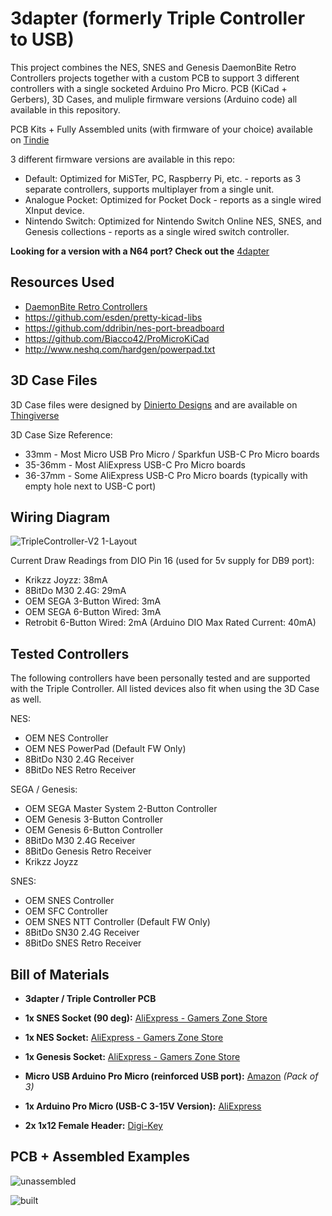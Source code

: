 # 3dapter (formerly Triple Controller to USB)

This project combines the NES, SNES and Genesis DaemonBite Retro Controllers projects together with a custom PCB to support 3 different controllers with a single socketed Arduino Pro Micro. PCB (KiCad + Gerbers), 3D Cases, and muliple firmware versions (Arduino code) all available in this repository.

PCB Kits + Fully Assembled units (with firmware of your choice) available on [Tindie](https://www.tindie.com/products/24994/)

3 different firmware versions are available in this repo:
* Default: Optimized for MiSTer, PC, Raspberry Pi, etc. - reports as 3 separate controllers, supports multiplayer from a single unit.
* Analogue Pocket: Optimized for Pocket Dock - reports as a single wired XInput device.
* Nintendo Switch: Optimized for Nintendo Switch Online NES, SNES, and Genesis collections - reports as a single wired switch controller.

**Looking for a version with a N64 port? Check out the** [4dapter](https://github.com/timville85/4dapter)

## Resources Used

* [DaemonBite Retro Controllers](https://github.com/MickGyver/DaemonBite-Retro-Controllers-USB)
* https://github.com/esden/pretty-kicad-libs
* https://github.com/ddribin/nes-port-breadboard
* https://github.com/Biacco42/ProMicroKiCad
* http://www.neshq.com/hardgen/powerpad.txt

## 3D Case Files

3D Case files were designed by [Dinierto Designs](https://www.etsy.com/shop/DiniertoDesigns) and are available on [Thingiverse](https://www.thingiverse.com/thing:5011783)

3D Case Size Reference:
* 33mm - Most Micro USB Pro Micro / Sparkfun USB-C Pro Micro boards
* 35-36mm - Most AliExpress USB-C Pro Micro boards
* 36-37mm - Some AliExpress USB-C Pro Micro boards (typically with empty hole next to USB-C port)

## Wiring Diagram

![TripleController-V2 1-Layout](https://user-images.githubusercontent.com/31223405/163745351-3b86d7f5-2a6d-496b-9ffa-7e4f6356e45c.PNG)

Current Draw Readings from DIO Pin 16 (used for 5v supply for DB9 port):
* Krikzz Joyzz:	38mA
* 8BitDo M30 2.4G: 29mA
* OEM SEGA 3-Button Wired: 3mA
* OEM SEGA 6-Button Wired: 3mA
* Retrobit 6-Button Wired: 2mA
(Arduino DIO Max Rated Current: 40mA)

## Tested Controllers

The following controllers have been personally tested and are supported with the Triple Controller. All listed devices also fit when using the 3D Case as well.

NES:
* OEM NES Controller
* OEM NES PowerPad (Default FW Only)
* 8BitDo N30 2.4G Receiver
* 8BitDo NES Retro Receiver

SEGA / Genesis:
* OEM SEGA Master System 2-Button Controller
* OEM Genesis 3-Button Controller
* OEM Genesis 6-Button Controller
* 8BitDo M30 2.4G Receiver
* 8BitDo Genesis Retro Receiver
* Krikzz Joyzz

SNES:
* OEM SNES Controller
* OEM SFC Controller
* OEM SNES NTT Controller (Default FW Only)
* 8BitDo SN30 2.4G Receiver
* 8BitDo SNES Retro Receiver

## Bill of Materials
* **3dapter / Triple Controller PCB**

* **1x SNES Socket (90 deg):** [AliExpress - Gamers Zone Store](https://www.aliexpress.com/item/32838396935.html) 

* **1x NES Socket:** [AliExpress - Gamers Zone Store](https://www.aliexpress.com/item/1005003699734963.html)

* **1x Genesis Socket:** [AliExpress - Gamers Zone Store](https://www.aliexpress.com/item/1005003699497865.html)

* **Micro USB Arduino Pro Micro (reinforced USB port):** [Amazon](https://www.amazon.com/gp/product/B01HCXMBOU/) *(Pack of 3)*

* **1x Arduino Pro Micro (USB-C 3-15V Version):** [AliExpress](https://www.aliexpress.us/item/2251832700923799.html)

* **2x 1x12 Female Header:** [Digi-Key](https://www.digikey.com/en/products/detail/sullins-connector-solutions/PPTC121LFBN-RC/807231)

## PCB + Assembled Examples

![unassembled](https://user-images.githubusercontent.com/31223405/134262489-26a5180b-2c78-4ba8-993b-f7132f75200f.jpg)

![built](https://user-images.githubusercontent.com/31223405/134262494-764370c2-681a-4ca3-b86f-3c8e0dfe66e6.jpg)

